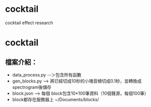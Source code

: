 # cocktail
cocktail effect research
# cocktail
## 檔案介紹：
- data_process.py --＞包含所有函數
- gen_blocks.py --> 將已經切成10秒的小塊音頻切成0.1秒，並轉換成 spectrogram後儲存
- block.json --> 每個 block包含10*100筆資料（10個聲源，每個100筆）
- block都存在服務器上 ~/Documents/blocks/

